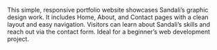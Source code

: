 This simple, responsive portfolio website showcases Sandali’s graphic design work. It includes Home, About, and Contact pages with a clean layout and easy navigation. Visitors can learn about Sandali’s skills and reach out via the contact form. Ideal for a beginner’s web development project.
